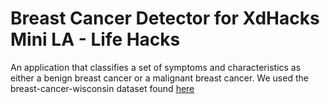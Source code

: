 # Breast Cancer Detector for XdHacks Mini LA - Life Hacks

An application that classifies a set of symptoms and characteristics as either a benign breast cancer or a malignant breast cancer.
We used the breast-cancer-wisconsin dataset found [here](https://archive.ics.uci.edu/ml/datasets.php?format=&task=&att=&area=&numAtt=&numIns=&type=&sort=nameUp&view=table)
